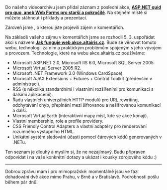 <!-- dcterms:identifier = aspnetcz#137 -->
<!-- dcterms:title = Záznam ASP.NET quid pro quo a pozvánka na další akci -->
<!-- dcterms:abstract = Ve videoarchivu si můžete stáhnout záznam z poslední akce, příklady a prezentaci. Zároveň vás zvu na další akci,která se věnuje webu akce.altairis.cz jako takovému -->
<!-- np9:categoryId = 6 -->
<!-- x4w:category = Akce a události -->
<!-- np9:authorId = 1 -->
<!-- np9:authorEmail = michal.valasek@altairis.cz -->
<!-- dcterms:creator = Michal Altair Valášek -->
<!-- dcterms:created = 2007-02-01T15:55:49.78+01:00 -->
<!-- dcterms:dateAccepted = 2007-02-01T15:55:49.78+01:00 -->

Do našeho videoarchivu jsem přidal záznam z poslední akce, **[**ASP.NET quid pro quo, aneb Web Forms pro starší a pokročilé**](http://videoarchiv.altairis.cz/Entry/13-asp-net-quid-pro-quo-web-forms-pro-starsi-a-pokrocile.aspx)**. Na stejném místě si můžete stáhnout i příklady a prezentaci.

Zároveň jsme , o kterou jste projevili zájem v komentářích. 

Na základě vašeho zájmu v komentářích jsme se rozhodli 5. 3. uspořádat akci s názvem [**Jak funguje web akce.altairis.cz**](http://akce.altairis.cz/Events/66.aspx). Bude se věnovat tomuto webu, technologii za ním a praktickým problémům spojeným s jeho vývojem a provozem. Technologie, které na webu akce.altairis.cz používáme:

*   Microsoft ASP.NET 2.0, Microsoft IIS 6.0, Microsoft SQL Server 2005. 
*   Microsoft Virtual Server 2005 R2. 
*   Microsoft .NET Framework 3.0 (Windows CardSpace). 
*   Microsoft AJAX Extensions + Futures + Control Toolkit (především v administraci). 
*   RSS (s několika standardními i vlastními rozšířeními pro komunikaci s dalšími aplikacemi). 
*   Řadu vlastních univerzálních HTTP modulů pro URL rewriting, odchytávání chyb, přepínání mezi šifrovanou a nešifrovanou komunikací a další. 
*   Microsoft VirtualEarth (interaktivní mapy míst, kde se akce konají). 
*   Vlastní membership, role a profile providery. 
*   CSS Friendly Control Adapters a vlastní adaptéry pro renderování rozumného výstupního HTML. 
*   Unikátní systém sledování účasti pomocí čárových kódů generovaných v .NETu. 

Ten seznam je dlouhý a myslím si, že ne nezajímavý. Budu připraven odpovídat i na vaše konkrétní dotazy a ukázat i kousky zdrojového kódu :)

* * *

Dobrou zprávu mám i pro mimopražské: momentálně jsou ve fázi dohadování dvě akce mimo Prahu, v Brně a v Bratislavě. Podrobnosti pošlu během pár dnů.